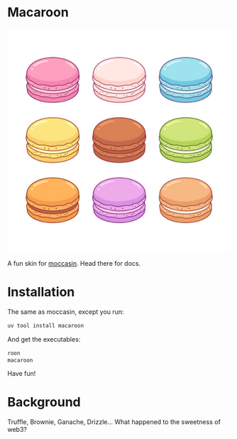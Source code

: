 # Macaroon

![](./macaroons.jpg)

A fun skin for [moccasin](https://pypi.org/project/moccasin/). Head there for docs.

# Installation

The same as moccasin, except you run:

```bash
uv tool install macaroon
```

And get the executables:

```
roon
macaroon
```

Have fun!

# Background

Truffle, Brownie, Ganache, Drizzle... What happened to the sweetness of web3?
